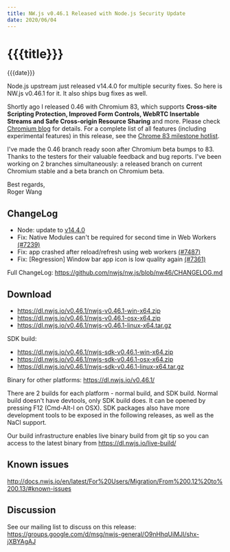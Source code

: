 ```yaml
---
title: NW.js v0.46.1 Released with Node.js Security Update
date: 2020/06/04
---
```

# {{{title}}}
{{{date}}}

Node.js upstream just released v14.4.0 for multiple security fixes. So here is NW.js v0.46.1 for it. It also ships bug fixes as well.

Shortly ago I released 0.46 with Chromium 83, which supports **Cross-site Scripting Protection, Improved Form Controls, WebRTC Insertable Streams and Safe Cross-origin Resource Sharing** and more. Please check [Chromium blog](https://blog.chromium.org/2020/04/chrome-83-beta-cross-site-scripting.html) for details. For a complete list of all features (including experimental features) in this release, see the [Chrome 83 milestone hotlist](https://www.chromestatus.com/features#milestone=83).

I've made the 0.46 branch ready soon after Chromium beta bumps to 83. Thanks to the testers for their valuable feedback and bug reports. I've been working on 2 branches simultaneously: a released branch on current Chromium stable and a beta branch on Chromium beta.

Best regards,  
Roger Wang

## ChangeLog

- Node: update to [v14.4.0](https://nodejs.org/en/blog/release/v14.4.0/)
- Fix: Native Modules can't be required for second time in Web Workers [(#7239)](https://github.com/nwjs/nw.js/issues/7239)
- Fix: app crashed after reload/refresh using web workers  [(#7487)](https://github.com/nwjs/nw.js/issues/7487)
- Fix: [Regression] Window bar app icon is low quality again [(#7361)](https://github.com/nwjs/nw.js/issues/7361)

Full ChangeLog: https://github.com/nwjs/nw.js/blob/nw46/CHANGELOG.md

## Download 

* https://dl.nwjs.io/v0.46.1/nwjs-v0.46.1-win-x64.zip 
* https://dl.nwjs.io/v0.46.1/nwjs-v0.46.1-osx-x64.zip 
* https://dl.nwjs.io/v0.46.1/nwjs-v0.46.1-linux-x64.tar.gz 

SDK build: 
* https://dl.nwjs.io/v0.46.1/nwjs-sdk-v0.46.1-win-x64.zip 
* https://dl.nwjs.io/v0.46.1/nwjs-sdk-v0.46.1-osx-x64.zip 
* https://dl.nwjs.io/v0.46.1/nwjs-sdk-v0.46.1-linux-x64.tar.gz 

Binary for other platforms: https://dl.nwjs.io/v0.46.1/ 

There are 2 builds for each platform - normal build, and SDK build. Normal build doesn't have devtools, only SDK build does. lt can be opened by pressing F12 (Cmd-Alt-I on OSX). SDK packages also have more development tools to be exposed in the following releases, as well as the NaCl support.

Our build infrastructure enables live binary build from git tip so you can access to the latest binary from https://dl.nwjs.io/live-build/ 

## Known issues 

http://docs.nwjs.io/en/latest/For%20Users/Migration/From%200.12%20to%200.13/#known-issues

## Discussion

See our mailing list to discuss on this release: https://groups.google.com/d/msg/nwjs-general/O9nHhqUiMJI/shx-jXBYAgAJ
